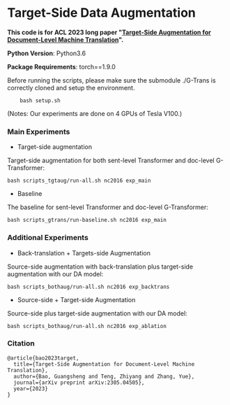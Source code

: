 # Target-Side Data Augmentation

**This code is for ACL 2023 long paper "[Target-Side Augmentation for Document-Level Machine Translation](https://arxiv.org/abs/2305.04505)".**

**Python Version**: Python3.6

**Package Requirements**: torch==1.9.0

Before running the scripts, please make sure the submodule ./G-Trans is correctly cloned and setup the environment.
```
    bash setup.sh
```
(Notes: Our experiments are done on 4 GPUs of Tesla V100.)

### Main Experiments

* Target-side augmentation

Target-side augmentation for both sent-level Transformer and doc-level G-Transformer:
```
bash scripts_tgtaug/run-all.sh nc2016 exp_main
```

* Baseline

The baseline for sent-level Transformer and doc-level G-Transformer:
```
bash scripts_gtrans/run-baseline.sh nc2016 exp_main
```

### Additional Experiments

* Back-translation + Targets-side Augmentation

Source-side augmentation with back-translation plus target-side augmentation with our DA model:
```
bash scripts_bothaug/run-all.sh nc2016 exp_backtrans
```

* Source-side + Target-side Augmentation

Source-side plus target-side augmentation with our DA model:
```
bash scripts_bothaug/run-all.sh nc2016 exp_ablation
```

### Citation
```
@article{bao2023target,
  title={Target-Side Augmentation for Document-Level Machine Translation},
  author={Bao, Guangsheng and Teng, Zhiyang and Zhang, Yue},
  journal={arXiv preprint arXiv:2305.04505},
  year={2023}
}
```